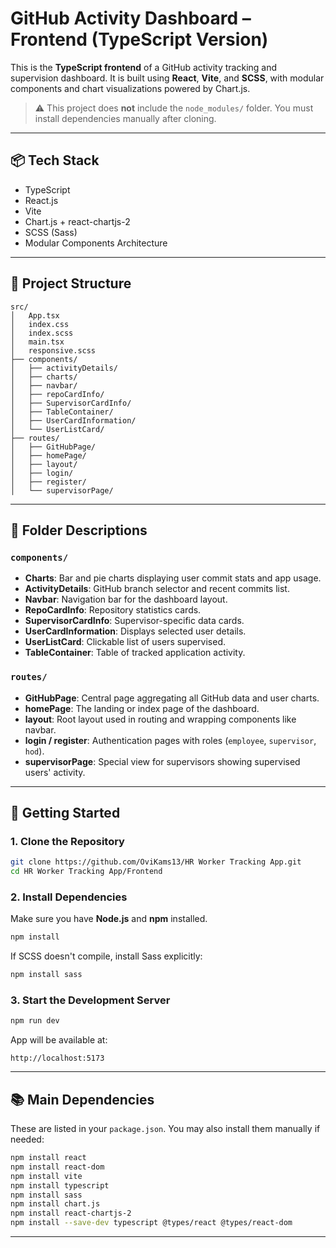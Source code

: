
# GitHub Activity Dashboard – Frontend (TypeScript Version)

This is the **TypeScript frontend** of a GitHub activity tracking and supervision dashboard. It is built using **React**, **Vite**, and **SCSS**, with modular components and chart visualizations powered by Chart.js.

> ⚠️ This project does **not** include the `node_modules/` folder. You must install dependencies manually after cloning.

---

## 📦 Tech Stack

- TypeScript
- React.js
- Vite
- Chart.js + react-chartjs-2
- SCSS (Sass)
- Modular Components Architecture

---

## 📁 Project Structure

```
src/
│   App.tsx
│   index.css
│   index.scss
│   main.tsx
│   responsive.scss
├── components/
│   ├── activityDetails/
│   ├── charts/
│   ├── navbar/
│   ├── repoCardInfo/
│   ├── SupervisorCardInfo/
│   ├── TableContainer/
│   ├── UserCardInformation/
│   └── UserListCard/
├── routes/
│   ├── GitHubPage/
│   ├── homePage/
│   ├── layout/
│   ├── login/
│   ├── register/
│   └── supervisorPage/
```

---

## 🧠 Folder Descriptions

### `components/`
- **Charts**: Bar and pie charts displaying user commit stats and app usage.
- **ActivityDetails**: GitHub branch selector and recent commits list.
- **Navbar**: Navigation bar for the dashboard layout.
- **RepoCardInfo**: Repository statistics cards.
- **SupervisorCardInfo**: Supervisor-specific data cards.
- **UserCardInformation**: Displays selected user details.
- **UserListCard**: Clickable list of users supervised.
- **TableContainer**: Table of tracked application activity.

### `routes/`
- **GitHubPage**: Central page aggregating all GitHub data and user charts.
- **homePage**: The landing or index page of the dashboard.
- **layout**: Root layout used in routing and wrapping components like navbar.
- **login / register**: Authentication pages with roles (`employee`, `supervisor`, `hod`).
- **supervisorPage**: Special view for supervisors showing supervised users' activity.

---

## 🚀 Getting Started

### 1. Clone the Repository

```bash
git clone https://github.com/OviKams13/HR Worker Tracking App.git
cd HR Worker Tracking App/Frontend
```

### 2. Install Dependencies

Make sure you have **Node.js** and **npm** installed.

```bash
npm install
```

If SCSS doesn't compile, install Sass explicitly:

```bash
npm install sass
```

### 3. Start the Development Server

```bash
npm run dev
```

App will be available at:

```
http://localhost:5173
```

---

## 📚 Main Dependencies

These are listed in your `package.json`. You may also install them manually if needed:

```bash
npm install react
npm install react-dom
npm install vite
npm install typescript
npm install sass
npm install chart.js
npm install react-chartjs-2
npm install --save-dev typescript @types/react @types/react-dom
```

---